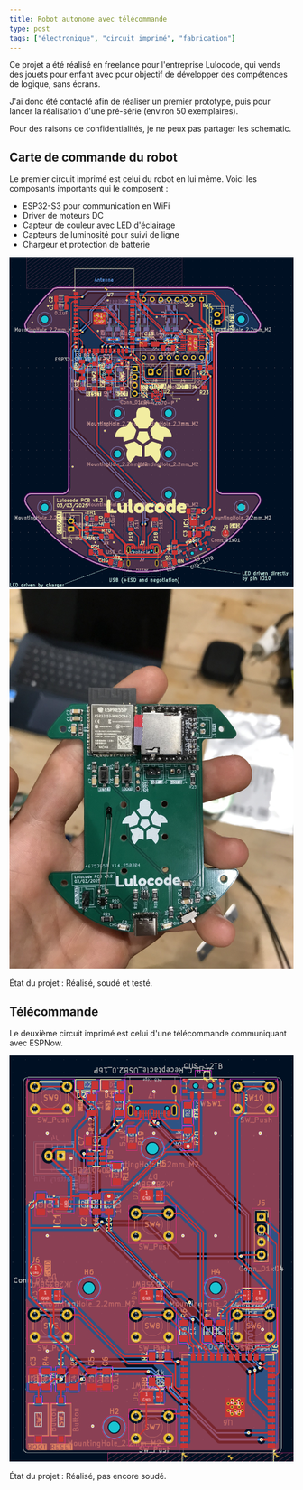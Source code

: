 ```yaml
---
title: Robot autonome avec télécommande
type: post
tags: ["électronique", "circuit imprimé", "fabrication"]
---
```


Ce projet a été réalisé en freelance pour l'entreprise Lulocode, qui vends des jouets pour enfant avec pour objectif de développer des compétences de logique, sans écrans.

J'ai donc été contacté afin de réaliser un premier prototype, puis pour lancer la réalisation d'une pré-série (environ 50 exemplaires).

Pour des raisons de confidentialités, je ne peux pas partager les schematic.

## Carte de commande du robot
Le premier circuit imprimé est celui du robot en lui même. Voici les composants importants qui le composent :
- ESP32-S3 pour communication en WiFi
- Driver de moteurs DC
- Capteur de couleur avec LED d'éclairage
- Capteurs de luminosité pour suivi de ligne
- Chargeur et protection de batterie

![](/img/electronique/lulocode/pcb.png)
![](/img/electronique/lulocode/IMG_8391.jpg)

État du projet : Réalisé, soudé et testé. 

## Télécommande
Le deuxième circuit imprimé est celui d'une télécommande communiquant avec ESPNow.

![](/img/electronique/lulocode/pcb-remote.png)

État du projet : Réalisé, pas encore soudé.